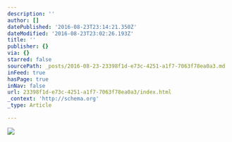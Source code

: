 ```yaml
---
description: ''
author: []
datePublished: '2016-08-23T23:14:21.350Z'
dateModified: '2016-08-23T23:02:26.193Z'
title: ''
publisher: {}
via: {}
starred: false
sourcePath: _posts/2016-08-23-23398f1d-e73c-4251-a1f7-7063f78ea0a3.md
inFeed: true
hasPage: true
inNav: false
url: 23398f1d-e73c-4251-a1f7-7063f78ea0a3/index.html
_context: 'http://schema.org'
_type: Article

---
```

![](https://the-grid-user-content.s3-us-west-2.amazonaws.com/e6414c8c-58b4-46b3-8268-666d85c79f6b.jpg)